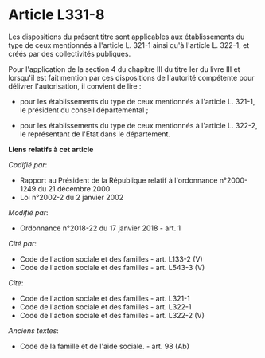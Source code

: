 # Article L331-8

Les dispositions du présent titre sont applicables aux établissements du type de ceux mentionnés à l'article L. 321-1 ainsi
qu'à l'article L. 322-1, et créés par des collectivités publiques. 

Pour l'application de la section 4 du chapitre III du titre Ier du livre III et lorsqu'il est fait mention par ces
dispositions de l'autorité compétente pour délivrer l'autorisation, il convient de lire :

- pour les établissements du type de ceux mentionnés à l'article L. 321-1, le président du conseil départemental ;

- pour les établissements du type de ceux mentionnés à l'article L. 322-2, le représentant de l'Etat dans le département.

**Liens relatifs à cet article**

_Codifié par_:

  - Rapport au Président de la République relatif à l'ordonnance n°2000-1249 du 21 décembre 2000
  - Loi n°2002-2 du 2 janvier 2002

_Modifié par_:

  - Ordonnance n°2018-22 du 17 janvier 2018 - art. 1

_Cité par_:

  - Code de l'action sociale et des familles - art. L133-2 (V)
  - Code de l'action sociale et des familles - art. L543-3 (V)

_Cite_:

  - Code de l'action sociale et des familles - art. L321-1
  - Code de l'action sociale et des familles - art. L322-1
  - Code de l'action sociale et des familles - art. L322-2 (V)

_Anciens textes_:

  - Code de la famille et de l'aide sociale. - art. 98 (Ab)
